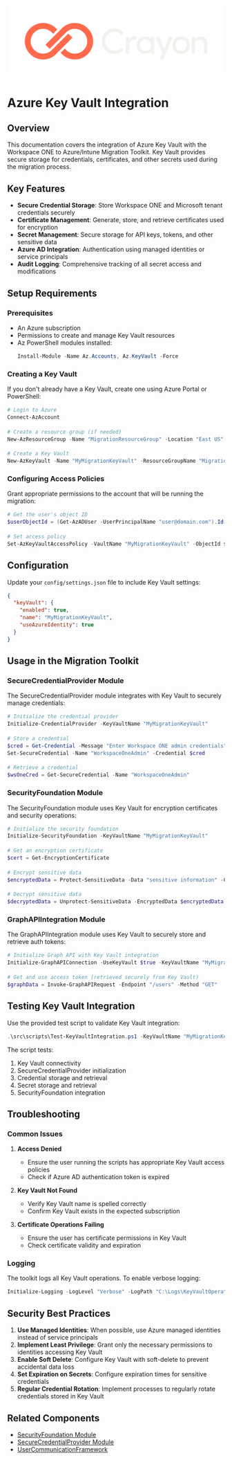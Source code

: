 ![Crayon Logo](../assests/img/Crayon-Logo-RGB-Negative.svg)

# Azure Key Vault Integration

## Overview

This documentation covers the integration of Azure Key Vault with the Workspace ONE to Azure/Intune Migration Toolkit. Key Vault provides secure storage for credentials, certificates, and other secrets used during the migration process.

## Key Features

- **Secure Credential Storage**: Store Workspace ONE and Microsoft tenant credentials securely
- **Certificate Management**: Generate, store, and retrieve certificates used for encryption
- **Secret Management**: Secure storage for API keys, tokens, and other sensitive data
- **Azure AD Integration**: Authentication using managed identities or service principals
- **Audit Logging**: Comprehensive tracking of all secret access and modifications

## Setup Requirements

### Prerequisites

- An Azure subscription
- Permissions to create and manage Key Vault resources
- Az PowerShell modules installed:
  ```powershell
  Install-Module -Name Az.Accounts, Az.KeyVault -Force
  ```

### Creating a Key Vault

If you don't already have a Key Vault, create one using Azure Portal or PowerShell:

```powershell
# Login to Azure
Connect-AzAccount

# Create a resource group (if needed)
New-AzResourceGroup -Name "MigrationResourceGroup" -Location "East US"

# Create a Key Vault
New-AzKeyVault -Name "MyMigrationKeyVault" -ResourceGroupName "MigrationResourceGroup" -Location "East US" -Sku "Standard"
```

### Configuring Access Policies

Grant appropriate permissions to the account that will be running the migration:

```powershell
# Get the user's object ID
$userObjectId = (Get-AzADUser -UserPrincipalName "user@domain.com").Id

# Set access policy
Set-AzKeyVaultAccessPolicy -VaultName "MyMigrationKeyVault" -ObjectId $userObjectId -PermissionsToSecrets Get,List,Set,Delete -PermissionsToCertificates Get,List,Create,Delete
```

## Configuration

Update your `config/settings.json` file to include Key Vault settings:

```json
{
  "keyVault": {
    "enabled": true,
    "name": "MyMigrationKeyVault",
    "useAzureIdentity": true
  }
}
```

## Usage in the Migration Toolkit

### SecureCredentialProvider Module

The SecureCredentialProvider module integrates with Key Vault to securely manage credentials:

```powershell
# Initialize the credential provider
Initialize-CredentialProvider -KeyVaultName "MyMigrationKeyVault"

# Store a credential
$cred = Get-Credential -Message "Enter Workspace ONE admin credentials"
Set-SecureCredential -Name "WorkspaceOneAdmin" -Credential $cred

# Retrieve a credential
$wsOneCred = Get-SecureCredential -Name "WorkspaceOneAdmin"
```

### SecurityFoundation Module

The SecurityFoundation module uses Key Vault for encryption certificates and security operations:

```powershell
# Initialize the security foundation
Initialize-SecurityFoundation -KeyVaultName "MyMigrationKeyVault"

# Get an encryption certificate
$cert = Get-EncryptionCertificate

# Encrypt sensitive data
$encryptedData = Protect-SensitiveData -Data "sensitive information" -Certificate $cert

# Decrypt sensitive data
$decryptedData = Unprotect-SensitiveData -EncryptedData $encryptedData -Certificate $cert
```

### GraphAPIIntegration Module

The GraphAPIIntegration module uses Key Vault to securely store and retrieve auth tokens:

```powershell
# Initialize Graph API with Key Vault integration
Initialize-GraphAPIConnection -UseKeyVault $true -KeyVaultName "MyMigrationKeyVault"

# Get and use access token (retrieved securely from Key Vault)
$graphData = Invoke-GraphAPIRequest -Endpoint "/users" -Method "GET"
```

## Testing Key Vault Integration

Use the provided test script to validate Key Vault integration:

```powershell
.\src\scripts\Test-KeyVaultIntegration.ps1 -KeyVaultName "MyMigrationKeyVault"
```

The script tests:
1. Key Vault connectivity
2. SecureCredentialProvider initialization
3. Credential storage and retrieval
4. Secret storage and retrieval
5. SecurityFoundation integration

## Troubleshooting

### Common Issues

1. **Access Denied**
   - Ensure the user running the scripts has appropriate Key Vault access policies
   - Check if Azure AD authentication token is expired

2. **Key Vault Not Found**
   - Verify Key Vault name is spelled correctly
   - Confirm Key Vault exists in the expected subscription

3. **Certificate Operations Failing**
   - Ensure the user has certificate permissions in Key Vault
   - Check certificate validity and expiration

### Logging

The toolkit logs all Key Vault operations. To enable verbose logging:

```powershell
Initialize-Logging -LogLevel "Verbose" -LogPath "C:\Logs\KeyVaultOperations.log"
```

## Security Best Practices

1. **Use Managed Identities**: When possible, use Azure managed identities instead of service principals
2. **Implement Least Privilege**: Grant only the necessary permissions to identities accessing Key Vault
3. **Enable Soft Delete**: Configure Key Vault with soft-delete to prevent accidental data loss
4. **Set Expiration on Secrets**: Configure expiration times for sensitive credentials
5. **Regular Credential Rotation**: Implement processes to regularly rotate credentials stored in Key Vault

## Related Components

- [SecurityFoundation Module](./SecurityFoundation.md)
- [SecureCredentialProvider Module](./SecureCredentialProvider.md)
- [UserCommunicationFramework](./UserCommunicationFramework.md) 
